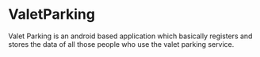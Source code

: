 # ValetParking
Valet Parking is an android based application which basically registers and stores the data of all those people who use the valet parking service. 
